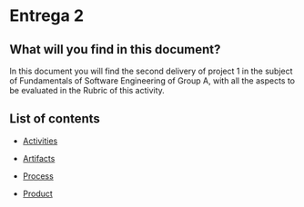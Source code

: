 # Entrega 2

## What will you find in this document?
In this document you will find the second delivery of project 1 in the subject of Fundamentals of Software Engineering of Group A, with all the aspects to be evaluated in the Rubric of this activity.

## List of contents
+ [Activities](https://github.com/Javier-de-Jesus-Ortiz-Miss/Proyecto-FIS/tree/entrega-2/Artifacts)
* [Artifacts](https://github.com/Javier-de-Jesus-Ortiz-Miss/Proyecto-FIS/tree/entrega-2/Artifacts)
+ [Process](#item10)
* [Product](#item12)
